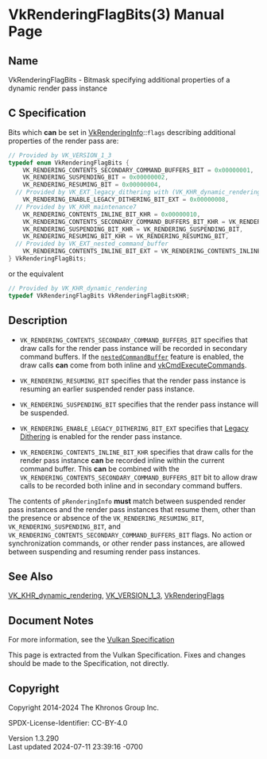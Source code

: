 # VkRenderingFlagBits(3) Manual Page

## Name

VkRenderingFlagBits - Bitmask specifying additional properties of a
dynamic render pass instance



## <a href="#_c_specification" class="anchor"></a>C Specification

Bits which **can** be set in
[VkRenderingInfo](https://registry.khronos.org/vulkan/specs/1.3-extensions/man/html/VkRenderingInfo.html)::`flags` describing additional
properties of the render pass are:

``` c
// Provided by VK_VERSION_1_3
typedef enum VkRenderingFlagBits {
    VK_RENDERING_CONTENTS_SECONDARY_COMMAND_BUFFERS_BIT = 0x00000001,
    VK_RENDERING_SUSPENDING_BIT = 0x00000002,
    VK_RENDERING_RESUMING_BIT = 0x00000004,
  // Provided by VK_EXT_legacy_dithering with (VK_KHR_dynamic_rendering or VK_VERSION_1_3) and VK_KHR_maintenance5
    VK_RENDERING_ENABLE_LEGACY_DITHERING_BIT_EXT = 0x00000008,
  // Provided by VK_KHR_maintenance7
    VK_RENDERING_CONTENTS_INLINE_BIT_KHR = 0x00000010,
    VK_RENDERING_CONTENTS_SECONDARY_COMMAND_BUFFERS_BIT_KHR = VK_RENDERING_CONTENTS_SECONDARY_COMMAND_BUFFERS_BIT,
    VK_RENDERING_SUSPENDING_BIT_KHR = VK_RENDERING_SUSPENDING_BIT,
    VK_RENDERING_RESUMING_BIT_KHR = VK_RENDERING_RESUMING_BIT,
  // Provided by VK_EXT_nested_command_buffer
    VK_RENDERING_CONTENTS_INLINE_BIT_EXT = VK_RENDERING_CONTENTS_INLINE_BIT_KHR,
} VkRenderingFlagBits;
```

or the equivalent

``` c
// Provided by VK_KHR_dynamic_rendering
typedef VkRenderingFlagBits VkRenderingFlagBitsKHR;
```

## <a href="#_description" class="anchor"></a>Description

- `VK_RENDERING_CONTENTS_SECONDARY_COMMAND_BUFFERS_BIT` specifies that
  draw calls for the render pass instance will be recorded in secondary
  command buffers. If the <a
  href="https://registry.khronos.org/vulkan/specs/1.3-extensions/html/vkspec.html#features-nestedCommandBuffer"
  target="_blank" rel="noopener"><code>nestedCommandBuffer</code></a>
  feature is enabled, the draw calls **can** come from both inline and
  [vkCmdExecuteCommands](https://registry.khronos.org/vulkan/specs/1.3-extensions/man/html/vkCmdExecuteCommands.html).

- `VK_RENDERING_RESUMING_BIT` specifies that the render pass instance is
  resuming an earlier suspended render pass instance.

- `VK_RENDERING_SUSPENDING_BIT` specifies that the render pass instance
  will be suspended.

- `VK_RENDERING_ENABLE_LEGACY_DITHERING_BIT_EXT` specifies that <a
  href="https://registry.khronos.org/vulkan/specs/1.3-extensions/html/vkspec.html#interfaces-legacy-dithering"
  target="_blank" rel="noopener">Legacy Dithering</a> is enabled for the
  render pass instance.

- `VK_RENDERING_CONTENTS_INLINE_BIT_KHR` specifies that draw calls for
  the render pass instance **can** be recorded inline within the current
  command buffer. This **can** be combined with the
  `VK_RENDERING_CONTENTS_SECONDARY_COMMAND_BUFFERS_BIT` bit to allow
  draw calls to be recorded both inline and in secondary command
  buffers.

The contents of `pRenderingInfo` **must** match between suspended render
pass instances and the render pass instances that resume them, other
than the presence or absence of the `VK_RENDERING_RESUMING_BIT`,
`VK_RENDERING_SUSPENDING_BIT`, and
`VK_RENDERING_CONTENTS_SECONDARY_COMMAND_BUFFERS_BIT` flags. No action
or synchronization commands, or other render pass instances, are allowed
between suspending and resuming render pass instances.

## <a href="#_see_also" class="anchor"></a>See Also

[VK_KHR_dynamic_rendering](https://registry.khronos.org/vulkan/specs/1.3-extensions/man/html/VK_KHR_dynamic_rendering.html),
[VK_VERSION_1_3](https://registry.khronos.org/vulkan/specs/1.3-extensions/man/html/VK_VERSION_1_3.html),
[VkRenderingFlags](https://registry.khronos.org/vulkan/specs/1.3-extensions/man/html/VkRenderingFlags.html)

## <a href="#_document_notes" class="anchor"></a>Document Notes

For more information, see the <a
href="https://registry.khronos.org/vulkan/specs/1.3-extensions/html/vkspec.html#VkRenderingFlagBits"
target="_blank" rel="noopener">Vulkan Specification</a>

This page is extracted from the Vulkan Specification. Fixes and changes
should be made to the Specification, not directly.

## <a href="#_copyright" class="anchor"></a>Copyright

Copyright 2014-2024 The Khronos Group Inc.

SPDX-License-Identifier: CC-BY-4.0

Version 1.3.290  
Last updated 2024-07-11 23:39:16 -0700
